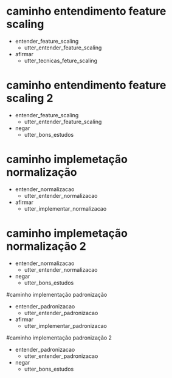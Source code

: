 # caminho entendimento feature scaling
* entender_feature_scaling
    - utter_entender_feature_scaling
* afirmar
    - utter_tecnicas_feture_scaling

# caminho entendimento feature scaling 2
* entender_feature_scaling
    - utter_entender_feature_scaling
* negar
    - utter_bons_estudos

# caminho implemetação normalização
* entender_normalizacao
    - utter_entender_normalizacao
* afirmar
    - utter_implementar_normalizacao

# caminho implemetação normalização 2
* entender_normalizacao
    - utter_entender_normalizacao
* negar
    - utter_bons_estudos

#caminho implementação padronização
* entender_padronizacao
    - utter_entender_padronizacao
* afirmar
    - utter_implementar_padronizacao

#caminho implementação padronização 2
* entender_padronizacao
    - utter_entender_padronizacao
* negar
    - utter_bons_estudos
